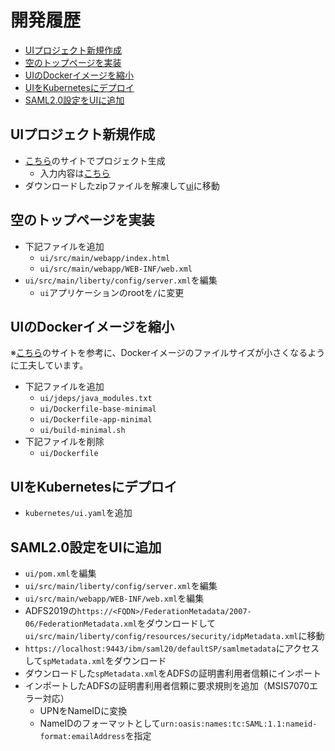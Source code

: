 <!-- omit in toc -->
# 開発履歴

- [UIプロジェクト新規作成](#uiプロジェクト新規作成)
- [空のトップページを実装](#空のトップページを実装)
- [UIのDockerイメージを縮小](#uiのdockerイメージを縮小)
- [UIをKubernetesにデプロイ](#uiをkubernetesにデプロイ)
- [SAML2.0設定をUIに追加](#saml20設定をuiに追加)

## UIプロジェクト新規作成

- [こちら](https://openliberty.io/start/)のサイトでプロジェクト生成
  - 入力内容は[こちら](./generate-project.png)
- ダウンロードしたzipファイルを解凍して[ui](./ui/)に移動

## 空のトップページを実装

- 下記ファイルを追加
  - `ui/src/main/webapp/index.html`
  - `ui/src/main/webapp/WEB-INF/web.xml`
- `ui/src/main/liberty/config/server.xml`を編集
    - `ui`アプリケーションのrootを`/`に変更

## UIのDockerイメージを縮小

※[こちら](https://community.ibm.com/community/user/wasdevops/blogs/joseph-mcclure/2021/11/08/creating-a-minimized-liberty-container-image)のサイトを参考に、Dockerイメージのファイルサイズが小さくなるように工夫しています。

- 下記ファイルを追加
  - `ui/jdeps/java_modules.txt`
  - `ui/Dockerfile-base-minimal`
  - `ui/Dockerfile-app-minimal`
  - `ui/build-minimal.sh`
- 下記ファイルを削除
  - `ui/Dockerfile`

## UIをKubernetesにデプロイ

- `kubernetes/ui.yaml`を追加

## SAML2.0設定をUIに追加

- `ui/pom.xml`を編集
- `ui/src/main/liberty/config/server.xml`を編集
- `ui/src/main/webapp/WEB-INF/web.xml`を編集
- ADFS2019の`https://<FQDN>/FederationMetadata/2007-06/FederationMetadata.xml`をダウンロードして` ui/src/main/liberty/config/resources/security/idpMetadata.xml`に移動
- `https://localhost:9443/ibm/saml20/defaultSP/samlmetadata`にアクセスして`spMetadata.xml`をダウンロード
- ダウンロードした`spMetadata.xml`をADFSの証明書利用者信頼にインポート
- インポートしたADFSの証明書利用者信頼に要求規則を追加（MSIS7070エラー対応）
  - UPNをNameIDに変換
  - NameIDのフォーマットとして`urn:oasis:names:tc:SAML:1.1:nameid-format:emailAddress`を指定

